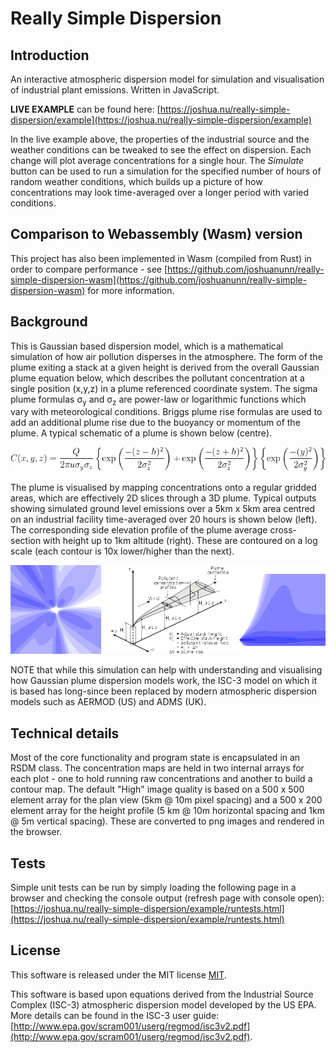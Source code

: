 # Really Simple Dispersion

## Introduction
An interactive atmospheric dispersion model for simulation and visualisation of industrial plant emissions. Written in JavaScript.

**LIVE EXAMPLE** can be found here: [https://joshua.nu/really-simple-dispersion/example](https://joshua.nu/really-simple-dispersion/example)

In the live example above, the properties of the industrial source and the weather conditions can be tweaked to see the effect on dispersion. Each change will plot average concentrations for a single hour. The *Simulate* button can be used to run a simulation for the specified number of hours of random weather conditions, which builds up a picture of how concentrations may look time-averaged over a longer period with varied conditions.

## Comparison to Webassembly (Wasm) version

This project has also been implemented in Wasm (compiled from Rust) in order to compare performance - see [https://github.com/joshuanunn/really-simple-dispersion-wasm](https://github.com/joshuanunn/really-simple-dispersion-wasm) for more information.

## Background

This is Gaussian based dispersion model, which is a mathematical simulation of how air pollution disperses in the atmosphere. The form of the plume exiting a stack at a given height is derived from the overall Gaussian plume equation below, which describes the pollutant concentration at a single position (x,y,z) in a plume referenced coordinate system. The sigma plume formulas σ<sub>y</sub> and σ<sub>z</sub> are power-law or logarithmic functions which vary with meteorological conditions. Briggs plume rise formulas are used to add an additional plume rise due to the buoyancy or momentum of the plume. A typical schematic of a plume is shown below (centre).

![Gaussian Equation](./gaussian_equation.gif)

The plume is visualised by mapping concentrations onto a regular gridded areas, which are effectively 2D slices through a 3D plume. Typical outputs showing simulated ground level emissions over a 5km x 5km area centred on an industrial facility time-averaged over 20 hours is shown below (left). The corresponding side elevation profile of the plume average cross-section with height up to 1km altitude (right). These are contoured on a log scale (each contour is 10x lower/higher than the next).

![Gaussian Views Image](./gaussian_view.png)

NOTE that while this simulation can help with understanding and visualising how Gaussian plume dispersion models work, the ISC-3 model on which it is based has long-since been replaced by modern atmospheric dispersion models such as AERMOD (US) and ADMS (UK).

## Technical details
Most of the core functionality and program state is encapsulated in an RSDM class. The concentration maps are held in two internal arrays for each plot - one to hold running raw concentrations and another to build a contour map. The default "High" image quality is based on a 500 x 500 element array for the plan view (5km @ 10m pixel spacing) and a 500 x 200 element array for the height profile (5 km @ 10m horizontal spacing and 1km @ 5m vertical spacing). These are converted to png images and rendered in the browser.

## Tests
Simple unit tests can be run by simply loading the following page in a browser and checking the console output (refresh page with console open):
[https://joshua.nu/really-simple-dispersion/example/runtests.html](https://joshua.nu/really-simple-dispersion/example/runtests.html)

## License
This software is released under the MIT license [MIT](LICENSE).

This software is based upon equations derived from the Industrial Source Complex (ISC-3) atmospheric dispersion model developed by the US EPA. More details can be found in the ISC-3 user guide: [http://www.epa.gov/scram001/userg/regmod/isc3v2.pdf](http://www.epa.gov/scram001/userg/regmod/isc3v2.pdf).
